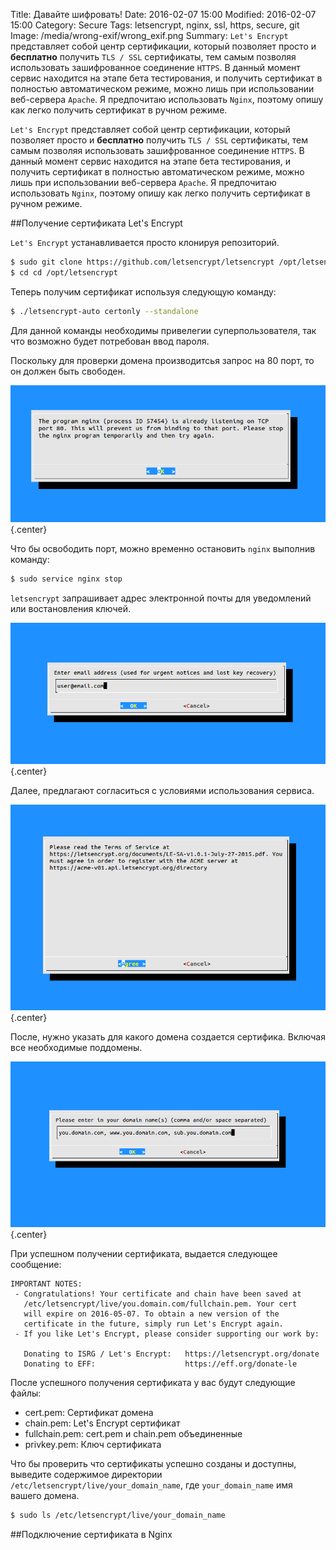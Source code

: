 Title: Давайте шифровать!
Date: 2016-02-07 15:00
Modified: 2016-02-07 15:00
Category: Secure
Tags: letsencrypt, nginx, ssl, https, secure, git
Image: /media/wrong-exif/wrong_exif.png
Summary:
    `Let's Encrypt` представляет собой центр сертификации, который позволяет
    просто и **бесплатно** получить `TLS / SSL` сертификаты, тем самым
    позволяя использовать зашифрованное соединение `HTTPS`.
    В данный момент сервис находится на этапе бета тестирования, и получить
    сертификат в полностью автоматическом режиме, можно лишь при использовании
    веб-сервера `Apache`. Я предпочитаю использовать `Nginx`, поэтому опишу
    как легко получить сертификат в ручном режиме.

`Let's Encrypt` представляет собой центр сертификации, который позволяет
просто и **бесплатно** получить `TLS / SSL` сертификаты, тем самым
позволяя использовать зашифрованное соединение `HTTPS`.
В данный момент сервис находится на этапе бета тестирования, и получить
сертификат в полностью автоматическом режиме, можно лишь при использовании
веб-сервера `Apache`. Я предпочитаю использовать `Nginx`, поэтому опишу
как легко получить сертификат в ручном режиме.

##Получение сертификата Let's Encrypt

`Let's Encrypt` устанавливается просто клонируя репозиторий.

```Bash
$ sudo git clone https://github.com/letsencrypt/letsencrypt /opt/letsencrypt
$ cd cd /opt/letsencrypt
```

Теперь получим сертификат используя следующую команду:

```Bash
$ ./letsencrypt-auto certonly --standalone
```

Для данной команды необходимы привелегии суперпользователя, так что возможно
будет потребован ввод пароля.

Поскольку для проверки домена производитсья запрос на 80 порт,
то он должен быть свободен.

![nginx error](/media/letsencrypt/nginx.png){.center}

Что бы освободить порт, можно временно остановить `nginx` выполнив команду:

```Bash
$ sudo service nginx stop
```

`letsencrypt` запрашивает адрес электронной почты для
уведомлений или востановления ключей.

![email](/media/letsencrypt/email.png){.center}

Далее, предлагают согласиться с условиями использования сервиса.

![agree](/media/letsencrypt/agree.png){.center}

После, нужно указать для какого домена создается сертифика. Включая
все необходимые поддомены.

![domain](/media/letsencrypt/domain.png){.center}

При успешном получении сертификата, выдается следующее сообщение:

```
IMPORTANT NOTES:
 - Congratulations! Your certificate and chain have been saved at
   /etc/letsencrypt/live/you.domain.com/fullchain.pem. Your cert
   will expire on 2016-05-07. To obtain a new version of the
   certificate in the future, simply run Let's Encrypt again.
 - If you like Let's Encrypt, please consider supporting our work by:

   Donating to ISRG / Let's Encrypt:   https://letsencrypt.org/donate
   Donating to EFF:                    https://eff.org/donate-le
```

После успешного получения сертификата у вас будут следующие файлы:

- cert.pem: Сертификат домена
- chain.pem: Let's Encrypt сертификат
- fullchain.pem: cert.pem и chain.pem объединенные
- privkey.pem: Ключ сертификата

Что бы проверить что сертификаты успешно созданы и доступны,
выведите содержимое директории `/etc/letsencrypt/live/your_domain_name`,
где `your_domain_name` имя вашего домена.

```Bash
$ sudo ls /etc/letsencrypt/live/your_domain_name
```

##Подключение сертификата в Nginx

